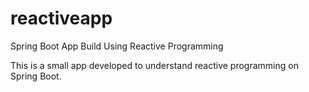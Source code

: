 # reactiveapp
Spring Boot App Build Using Reactive Programming

This is a small app developed to understand reactive programming on Spring Boot.
